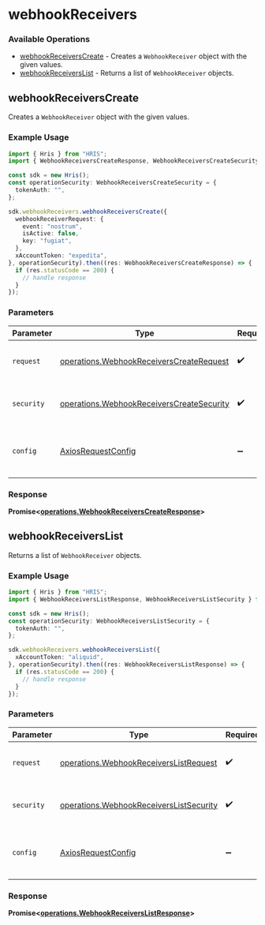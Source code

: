 # webhookReceivers

### Available Operations

* [webhookReceiversCreate](#webhookreceiverscreate) - Creates a `WebhookReceiver` object with the given values.
* [webhookReceiversList](#webhookreceiverslist) - Returns a list of `WebhookReceiver` objects.

## webhookReceiversCreate

Creates a `WebhookReceiver` object with the given values.

### Example Usage

```typescript
import { Hris } from "HRIS";
import { WebhookReceiversCreateResponse, WebhookReceiversCreateSecurity } from "HRIS/dist/sdk/models/operations";

const sdk = new Hris();
const operationSecurity: WebhookReceiversCreateSecurity = {
  tokenAuth: "",
};

sdk.webhookReceivers.webhookReceiversCreate({
  webhookReceiverRequest: {
    event: "nostrum",
    isActive: false,
    key: "fugiat",
  },
  xAccountToken: "expedita",
}, operationSecurity).then((res: WebhookReceiversCreateResponse) => {
  if (res.statusCode == 200) {
    // handle response
  }
});
```

### Parameters

| Parameter                                                                                              | Type                                                                                                   | Required                                                                                               | Description                                                                                            |
| ------------------------------------------------------------------------------------------------------ | ------------------------------------------------------------------------------------------------------ | ------------------------------------------------------------------------------------------------------ | ------------------------------------------------------------------------------------------------------ |
| `request`                                                                                              | [operations.WebhookReceiversCreateRequest](../../models/operations/webhookreceiverscreaterequest.md)   | :heavy_check_mark:                                                                                     | The request object to use for the request.                                                             |
| `security`                                                                                             | [operations.WebhookReceiversCreateSecurity](../../models/operations/webhookreceiverscreatesecurity.md) | :heavy_check_mark:                                                                                     | The security requirements to use for the request.                                                      |
| `config`                                                                                               | [AxiosRequestConfig](https://axios-http.com/docs/req_config)                                           | :heavy_minus_sign:                                                                                     | Available config options for making requests.                                                          |


### Response

**Promise<[operations.WebhookReceiversCreateResponse](../../models/operations/webhookreceiverscreateresponse.md)>**


## webhookReceiversList

Returns a list of `WebhookReceiver` objects.

### Example Usage

```typescript
import { Hris } from "HRIS";
import { WebhookReceiversListResponse, WebhookReceiversListSecurity } from "HRIS/dist/sdk/models/operations";

const sdk = new Hris();
const operationSecurity: WebhookReceiversListSecurity = {
  tokenAuth: "",
};

sdk.webhookReceivers.webhookReceiversList({
  xAccountToken: "aliquid",
}, operationSecurity).then((res: WebhookReceiversListResponse) => {
  if (res.statusCode == 200) {
    // handle response
  }
});
```

### Parameters

| Parameter                                                                                          | Type                                                                                               | Required                                                                                           | Description                                                                                        |
| -------------------------------------------------------------------------------------------------- | -------------------------------------------------------------------------------------------------- | -------------------------------------------------------------------------------------------------- | -------------------------------------------------------------------------------------------------- |
| `request`                                                                                          | [operations.WebhookReceiversListRequest](../../models/operations/webhookreceiverslistrequest.md)   | :heavy_check_mark:                                                                                 | The request object to use for the request.                                                         |
| `security`                                                                                         | [operations.WebhookReceiversListSecurity](../../models/operations/webhookreceiverslistsecurity.md) | :heavy_check_mark:                                                                                 | The security requirements to use for the request.                                                  |
| `config`                                                                                           | [AxiosRequestConfig](https://axios-http.com/docs/req_config)                                       | :heavy_minus_sign:                                                                                 | Available config options for making requests.                                                      |


### Response

**Promise<[operations.WebhookReceiversListResponse](../../models/operations/webhookreceiverslistresponse.md)>**

